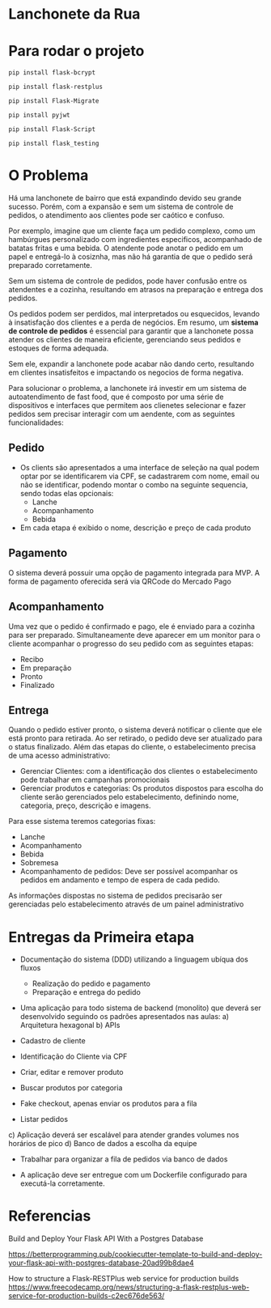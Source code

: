 

# Lanchonete da Rua

# Para rodar o projeto
```
pip install flask-bcrypt

pip install flask-restplus

pip install Flask-Migrate

pip install pyjwt

pip install Flask-Script

pip install flask_testing

```

# O Problema
Há uma lanchonete de bairro que está expandindo devido seu grande sucesso. Porém, com a expansão e sem um sistema de controle de pedidos, o atendimento aos clientes pode ser caótico e confuso. 

Por exemplo, imagine que um cliente faça um pedido complexo, como um hambúrgues personalizado com ingredientes especificos,  acompanhado de batatas fritas e uma bebida. 
O atendente pode anotar o pedido em um papel e entregá-lo à cosiznha, mas não há garantia de que o pedido será preparado corretamente. 

Sem um sistema de controle de pedidos, pode haver confusão entre os atendentes e a cozinha, resultando em atrasos na preparação e entrega dos pedidos. 

Os pedidos podem ser perdidos, mal interpretados ou esquecidos, levando à insatisfação dos clientes e a perda de negócios. 
Em resumo, um **sistema de controle de pedidos** é essencial para garantir que a lanchonete possa atender os clientes de maneira eficiente, gerenciando seus  pedidos e estoques de forma adequada. 

Sem ele, expandir a lanchonete pode acabar não dando certo, resultando em clientes insatisfeitos e impactando os negocios de forma negativa. 

Para solucionar o problema, a lanchonete irá investir em um sistema de autoatendimento de fast food, que é composto por uma série de dispositivos e interfaces que permitem aos clienetes selecionar e fazer pedidos sem precisar interagir com um aendente, com as seguintes funcionalidades:

## Pedido
* Os clients são apresentados a uma interface de seleção na qual podem optar por se identificarem via CPF, se cadastrarem com nome, email ou não se identificar, podendo montar o combo na seguinte sequencia, sendo todas elas opcionais:
  * Lanche
  * Acompanhamento
  * Bebida
* Em cada etapa é exibido o nome, descrição e preço de cada produto

## Pagamento
O sistema deverá possuir uma opção de pagamento integrada para MVP. A forma de pagamento oferecida será via QRCode do Mercado Pago

## Acompanhamento
Uma vez que o pedido é confirmado e pago, ele é enviado para a cozinha para ser preparado.
Simultaneamente deve aparecer em um monitor para o cliente acompanhar o progresso do seu pedido com as seguintes etapas:

* Recibo
* Em preparação
* Pronto
* Finalizado

## Entrega
Quando o pedido estiver pronto, o sistema deverá notificar o cliente que ele está pronto para retirada. Ao ser retirado, o pedido deve ser atualizado para o status finalizado. Além das etapas do cliente, o estabelecimento precisa de uma acesso administrativo:

* Gerenciar Clientes: com a identificação dos clientes o estabelecimento pode trabalhar em campanhas promocionais
* Gerenciar produtos e categorias: Os produtos dispostos para escolha do cliente serão gerenciados pelo estabelecimento, definindo nome, categoria, preço, descrição e imagens.

Para esse sistema teremos categorias fixas:
  * Lanche
  * Acompanhamento
  * Bebida
  * Sobremesa
* Acompanhamento de pedidos: Deve ser possível acompanhar os pedidos em andamento e tempo de espera de cada pedido.

As informações dispostas no sistema de pedidos precisarão ser gerenciadas pelo estabelecimento através de um painel administrativo

# Entregas da Primeira etapa

+ Documentação do sistema (DDD) utilizando a linguagem ubíqua dos fluxos
  + Realização do pedido e pagamento
  + Preparação e entrega do pedido

+ Uma aplicação para todo sistema de backend (monolito) que deverá ser desenvolvido seguindo os padrões apresentados nas aulas:
a) Arquitetura hexagonal
b) APIs
+ Cadastro de cliente
+ Identificação do Cliente via CPF
+ Criar, editar e remover produto
+ Buscar produtos por categoria
+ Fake checkout, apenas enviar os produtos para a fila 
+ Listar pedidos

c) Aplicação deverá ser escalável para atender grandes volumes nos horários de pico
d) Banco de dados a escolha da equipe
  * Trabalhar para organizar a fila de pedidos via banco de dados

+ A aplicação deve ser entregue com um Dockerfile configurado para executá-la corretamente.

# Referencias

Build and Deploy Your Flask API With a Postgres Database

https://betterprogramming.pub/cookiecutter-template-to-build-and-deploy-your-flask-api-with-postgres-database-20ad99b8dae4

How to structure a Flask-RESTPlus web service for production builds
https://www.freecodecamp.org/news/structuring-a-flask-restplus-web-service-for-production-builds-c2ec676de563/
